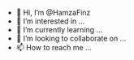 - 👋 Hi, I’m @HamzaFinz
- 👀 I’m interested in ...
- 🌱 I’m currently learning ...
- 💞️ I’m looking to collaborate on ...
- 📫 How to reach me ...

<!---
HamzaFinz/HamzaFinz is a ✨ special ✨ repository because its `README.md` (this file) appears on your GitHub profile.
You can click the Preview link to take a look at your changes.
--->
